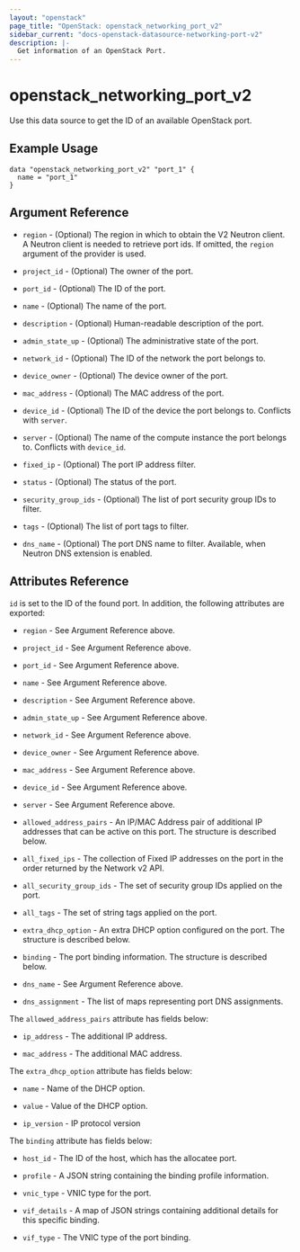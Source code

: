 ```yaml
---
layout: "openstack"
page_title: "OpenStack: openstack_networking_port_v2"
sidebar_current: "docs-openstack-datasource-networking-port-v2"
description: |-
  Get information of an OpenStack Port.
---
```


# openstack\_networking\_port\_v2

Use this data source to get the ID of an available OpenStack port.

## Example Usage

```hcl
data "openstack_networking_port_v2" "port_1" {
  name = "port_1"
}
```

## Argument Reference

* `region` - (Optional) The region in which to obtain the V2 Neutron client.
  A Neutron client is needed to retrieve port ids. If omitted, the
  `region` argument of the provider is used.

* `project_id` - (Optional) The owner of the port.

* `port_id` - (Optional) The ID of the port.

* `name` - (Optional) The name of the port.

* `description` - (Optional) Human-readable description of the port.

* `admin_state_up` - (Optional) The administrative state of the port.

* `network_id` - (Optional) The ID of the network the port belongs to.

* `device_owner` - (Optional) The device owner of the port.

* `mac_address` - (Optional) The MAC address of the port.

* `device_id` - (Optional) The ID of the device the port belongs to. Conflicts
    with `server`.

* `server` - (Optional) The name of the compute instance the port belongs to.
    Conflicts with `device_id`.

* `fixed_ip` - (Optional) The port IP address filter.

* `status` - (Optional) The status of the port.

* `security_group_ids` - (Optional) The list of port security group IDs to filter.

* `tags` - (Optional) The list of port tags to filter.

* `dns_name` - (Optional) The port DNS name to filter. Available, when Neutron
    DNS extension is enabled.

## Attributes Reference

`id` is set to the ID of the found port. In addition, the following attributes
are exported:

* `region` - See Argument Reference above.
* `project_id` - See Argument Reference above.
* `port_id` - See Argument Reference above.
* `name` - See Argument Reference above.
* `description` - See Argument Reference above.
* `admin_state_up` - See Argument Reference above.
* `network_id` - See Argument Reference above.
* `device_owner` - See Argument Reference above.
* `mac_address` - See Argument Reference above.
* `device_id` - See Argument Reference above.
* `server` - See Argument Reference above.
* `allowed_address_pairs` - An IP/MAC Address pair of additional IP
    addresses that can be active on this port. The structure is described
    below.

* `all_fixed_ips` - The collection of Fixed IP addresses on the port in the
  order returned by the Network v2 API.

* `all_security_group_ids` - The set of security group IDs applied on the port.

* `all_tags` - The set of string tags applied on the port.

* `extra_dhcp_option` - An extra DHCP option configured on the port.
    The structure is described below.

* `binding` - The port binding information. The structure is described below.

* `dns_name` - See Argument Reference above.

* `dns_assignment` - The list of maps representing port DNS assignments.

The `allowed_address_pairs` attribute has fields below:

* `ip_address` - The additional IP address.

* `mac_address` - The additional MAC address.

The `extra_dhcp_option` attribute has fields below:

* `name` - Name of the DHCP option.

* `value` - Value of the DHCP option.

* `ip_version` - IP protocol version

The `binding` attribute has fields below:

* `host_id` - The ID of the host, which has the allocatee port.

* `profile` - A JSON string containing the binding profile information.

* `vnic_type` - VNIC type for the port.

* `vif_details` - A map of JSON strings containing additional details for this
    specific binding.

* `vif_type` - The VNIC type of the port binding.

